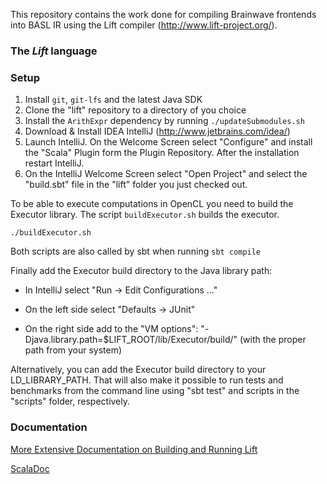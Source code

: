 This repository contains the work done for compiling Brainwave frontends into BASL IR using the Lift compiler (http://www.lift-project.org/).

### The _Lift_ language ###

### Setup ###

1. Install `git`, `git-lfs` and the latest Java SDK
2. Clone the "lift" repository to a directory of you choice
3. Install the `ArithExpr` dependency by running `./updateSubmodules.sh`
4. Download & Install IDEA IntelliJ (http://www.jetbrains.com/idea/)
5. Launch IntelliJ. On the Welcome Screen select "Configure" and install the "Scala" Plugin form the Plugin Repository. After the installation restart IntelliJ.
6. On the IntelliJ Welcome Screen select "Open Project" and select the "build.sbt" file in the "lift" folder you just checked out.

To be able to execute computations in OpenCL you need to build the Executor library.
The script `buildExecutor.sh` builds the executor.
```
./buildExecutor.sh
```
Both scripts are also called by sbt when running `sbt compile`

Finally add the Executor build directory to the Java library path:

* In IntelliJ select "Run -> Edit Configurations ..."

* On the left side select "Defaults -> JUnit"

* On the right side add to the "VM options": "-Djava.library.path=$LIFT_ROOT/lib/Executor/build/" (with the proper path from your system)

Alternatively, you can add the Executor build directory to your LD_LIBRARY_PATH. That will also make it possible to run tests and benchmarks from the command line using "sbt test" and scripts in the "scripts" folder, respectively.

### Documentation ###

[More Extensive Documentation on Building and Running Lift](http://lift-project.readthedocs.io/en/latest/)

[ScalaDoc](http://skelter:8080/job/lift-amd-cpu/branch/master/javadoc/#package)
